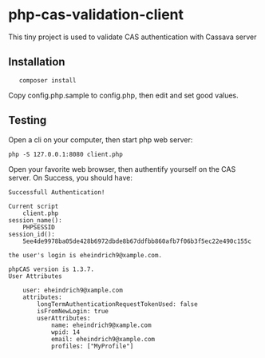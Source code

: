 # php-cas-validation-client
This tiny project is used to validate CAS authentication with Cassava server
## Installation
```
   composer install
```
Copy config.php.sample to config.php, then edit and set good values.
## Testing
Open a cli on your computer, then start php web server:
```
php -S 127.0.0.1:8080 client.php
```
Open your favorite web browser, then authentify yourself on the CAS server.
On Success, you should have:

```
Successfull Authentication!

Current script
    client.php
session_name():
    PHPSESSID
session_id():
    5ee4de9978ba05de428b6972dbde8b67ddfbb860afb7f06b3f5ec22e490c155c

the user's login is eheindrich9@xample.com.

phpCAS version is 1.3.7.
User Attributes

    user: eheindrich9@xample.com
    attributes:
        longTermAuthenticationRequestTokenUsed: false
        isFromNewLogin: true
        userAttributes:
            name: eheindrich9@xample.com
            wpid: 14
            email: eheindrich9@xample.com
            profiles: ["MyProfile"]

```
